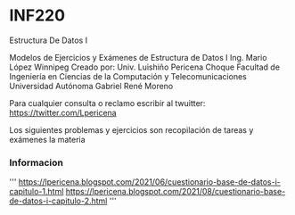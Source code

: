 
# INF220
Estructura De Datos I


Modelos de Ejercicios y Exámenes de Estructura de Datos I
Ing. Mario López Winnipeg
Creado por:
Univ. Luishiño Pericena Choque
Facultad de Ingeniería en Ciencias de la Computación y Telecomunicaciones
Universidad Autónoma Gabriel René Moreno

Para cualquier consulta o reclamo escribir al twuitter: https://twitter.com/Lpericena

Los siguientes problemas y ejercicios son recopilación de tareas y exámenes la materia 
### Informacion
'''
https://lpericena.blogspot.com/2021/06/cuestionario-base-de-datos-i-capitulo-1.html
https://lpericena.blogspot.com/2021/08/cuestionario-base-de-datos-i-capitulo-2.html
'''


